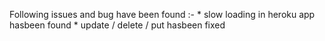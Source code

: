 Following issues and bug have been found :-
    * slow loading in heroku app hasbeen found
    *  update / delete / put hasbeen fixed